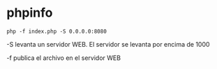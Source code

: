 # phpinfo

```
php -f index.php -S 0.0.0.0:8080
```

-S levanta un servidor WEB. El servidor se levanta por encima de 1000


-f publica el archivo en el servidor WEB
